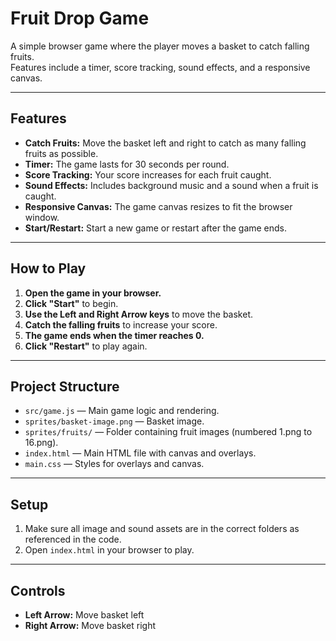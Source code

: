 # Fruit Drop Game

A simple browser game where the player moves a basket to catch falling fruits.  
Features include a timer, score tracking, sound effects, and a responsive canvas.

---

## Features

- **Catch Fruits:** Move the basket left and right to catch as many falling fruits as possible.
- **Timer:** The game lasts for 30 seconds per round.
- **Score Tracking:** Your score increases for each fruit caught.
- **Sound Effects:** Includes background music and a sound when a fruit is caught.
- **Responsive Canvas:** The game canvas resizes to fit the browser window.
- **Start/Restart:** Start a new game or restart after the game ends.

---

## How to Play

1. **Open the game in your browser.**
2. **Click "Start"** to begin.
3. **Use the Left and Right Arrow keys** to move the basket.
4. **Catch the falling fruits** to increase your score.
5. **The game ends when the timer reaches 0.**
6. **Click "Restart"** to play again.

---

## Project Structure

- `src/game.js` — Main game logic and rendering.
- `sprites/basket-image.png` — Basket image.
- `sprites/fruits/` — Folder containing fruit images (numbered 1.png to 16.png).
- `index.html` — Main HTML file with canvas and overlays.
- `main.css` — Styles for overlays and canvas.

---

## Setup

1. Make sure all image and sound assets are in the correct folders as referenced in the code.
2. Open `index.html` in your browser to play.

---

## Controls

- **Left Arrow:** Move basket left
- **Right Arrow:** Move basket right


